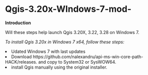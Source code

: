 # Qgis-3.20x-WIndows-7-mod-
<p><b>Introduction</b></p>
<p> Will these steps help launch Qgis 3.20X, 3.22, 3.28 on Windows 7.</p>

<p><em>To install Qgis 3.20x in Windows 7 x64, follow these steps:</em>
<li> Udated Windows 7 with last updates<ui>
<li> Download https://github.com/nalexandru/api-ms-win-core-path-HACK/releases. and copy to System32 or SysWOW64.<Ui>
<li> install Qgis manually using the original installer.<ui>
</p>


